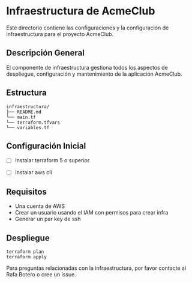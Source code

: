 # Infraestructura de AcmeClub

Este directorio contiene las configuraciones y la configuración de infraestructura para el proyecto AcmeClub.

## Descripción General

El componente de infraestructura gestiona todos los aspectos de despliegue, configuración y mantenimiento de la aplicación AcmeClub.

## Estructura

```
infraestructura/
├── README.md
└── main.tf
└── terraform.tfvars
└── variables.tf
```


## Configuración Inicial

- [ ] Instalar terraform 5 o superior
- [ ] Instalar aws cli


## Requisitos

- Una cuenta de AWS
- Crear un usuario usando el IAM con permisos para crear infra
- Generar un par key de ssh

## Despliegue

```
terraform plan
terraform apply 
```

Para preguntas relacionadas con la infraestructura, por favor contacte al Rafa Botero o cree un issue.   